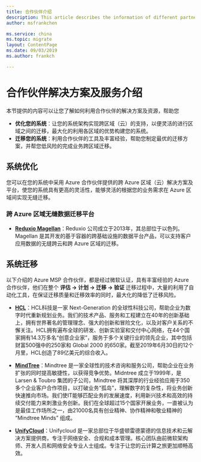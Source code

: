 ```yaml
---
title: 合作伙伴介绍
description: This article describes the information of different partners to help you choose the applicable partner
author: msfrankchen

ms.service: china 
ms.topic: migrate
layout: ContentPage 
ms.date: 09/03/2019
ms.author: frankch

---
```

# 合作伙伴解决方案及服务介绍


本节提供的内容可以让您了解如何利用合作伙伴的解决方案及资源，帮助您
* **优化您的系统**：让您的系统架构实现跨区域（云）的支持，以便灵活的进行区域之间的迁移，最大化的利用各区域的优势构建您的系统。
* **迁移您的系统**：利用合作伙伴的工具及丰富经验，帮助您制定最优的迁移方案，并帮您低风险的完成业务跨区域迁移。

## 系统优化

您可以在您的系统中采用 Azure 合作伙伴提供的跨 Azure 区域（云）解决方案及平台，使您的系统具有更高的灵活性，能够灵活的根据您的业务需求在 Azure 区域间实现无缝迁移。

### 跨 Azure 区域无缝数据迁移平台

* [**Reduxio Magellan**](./media/china-migration-partners/partner-profile-reduxio.pptx)：Reduxio 公司成立于2013年，其总部位于以色列。Magellan 是其开发的基于容器的跨基础设施的数据平台产品，可以支持客户应用数据的无缝跨云和跨 Azure 区域的迁移。  

## 系统迁移

以下介绍的 Azure MSP 合作伙伴，都是经过微软认证，具有丰富经验的 Azure 合作伙伴，他们在整个 **评估 -> 计划 -> 迁移 -> 验证** 迁移过程中，大量的利用了自动化工具，在保证迁移质量和迁移效率的同时，最大化的降低了迁移风险。

* [**HCL**](./media/china-migration-partners/partner-profile-hcl.pdf)：HCL科技是一家 Next-Generation 的全球性科技公司，帮助企业为数字时代重新规划业务。我们的技术产品、服务和工程建立在40年的创新基础上，拥有世界著名的管理理念、强大的创新和冒险文化，以及对客户关系的不懈关注。HCL拥有遍布全球的研发、创新实验室和交付中心网络，在44个国家拥有14.3万多名“创意企业家”，服务于多个关键行业的领先企业，其中包括财富500强中的250家和 Global 2000 的650家。截至2019年6月30日的12个月里，HCL创造了89亿美元的综合收入。

* [**MindTree**](./media/china-migration-partners/partner-profile-mindtree.pdf)：Mindtree 是一家全球性的技术咨询和服务公司，帮助企业在业务扩张的同时提高敏捷性，以获得竞争优势。Midntree 成立于1999年，是 Larsen & Toubro 集团的子公司，Mindtree 将其深厚的行业经验应用于350多个企业客户合作项目，以打破业务“孤岛”，理解数字的复杂性，将业务创新快速推向市场。我们使IT能够匹配业务的发展速度，利用新兴技术和高效的持续交付能力来刺激业务创新。我们在全球超过15个国家开展业务，一直被认为是最佳工作场所之一，由21000名具有创业精神、协作精神和敬业精神的 “Mindtree Minds” 组成。

* [**UnifyCloud**](https://www.unifycloud.com/)：Unifycloud 是一家总部位于华盛顿雷德蒙德的信息技术和云解决方案提供商，专注于网络安全、合规和成本管理。核心团队由前微软架构师、开发人员和网络安全专业人士组成。专注于让您的云计算之旅更加顺畅高效。

